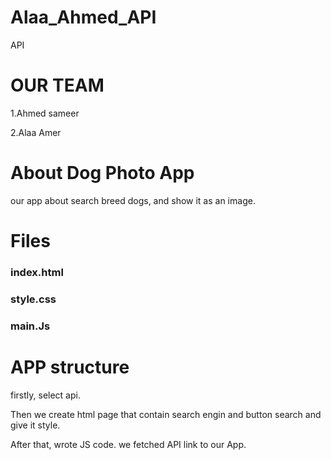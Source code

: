 # Alaa_Ahmed_API
API

# OUR TEAM 
1.Ahmed sameer

2.Alaa Amer 

# About Dog Photo App
 our app about search breed dogs, and show it as an image.
 
# Files
### index.html

### style.css

### main.Js


# APP structure
firstly, select api. 

Then we create html page that contain search engin and button search and give it style.

After that, wrote JS code. we fetched API link to our App.
